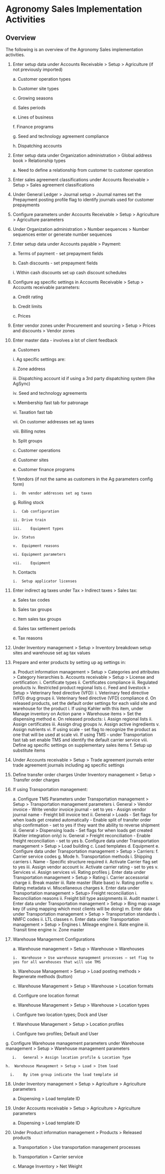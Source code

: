 ﻿# Agronomy Sales Implementation Activities

## Overview

The following is an overview of the Agronomy Sales implementation activities. 

1.	Enter setup data under Accounts Receivable > Setup > Agriculture (if not previously imported)

    a.	Customer operation types

    b.	Customer site types

    c.	Growing seasons

    d.	Sales periods

    e.	Lines of business

    f.	Finance programs

    g.	Seed and technology agreement compliance

    h.	Dispatching accounts

2.	Enter setup data under Organization administration > Global address book > Relationship types

    a.	Need to define a relationship from customer to customer operation

3.	Enter sales agreement classifications under Accounts Receivable > Setup > Sales agreement classifications

4.	Under General Ledger > Journal setup > Journal names set the Prepayment posting profile flag to identify journals used for customer prepayments

5.	Configure parameters under Accounts Receivable > Setup > Agriculture > Agriculture parameters

6.	Under Organization administration > Number sequences > Number sequences enter or generate number sequences

7.	Enter setup data under Accounts payable > Payment:

    a.	Terms of payment - set prepayment fields

    b.	Cash discounts - set prepayment fields

       i.	Within cash discounts set up cash discount schedules

8.	Configure ag specific settings in Accounts Receivable > Setup > Accounts receivable parameters:

    a.	Credit rating

    b.	Credit limits

    c.	Prices

9.	Enter vendor zones under Procurement and sourcing > Setup > Prices and discounts > Vendor zones

10.	Enter master data - involves a lot of client feedback

    a.	Customers

       i.	Ag specific settings are:

       ii.	Zone address

       iii.	Dispatching account id if using a 3rd party dispatching system (like AgSync)

       iv.	Seed and technology agreements

       v.	Membership fast tab for patronage

       vi.	Taxation fast tab

       vii.	On customer addresses set ag taxes

       viii.	Billing notes

    b.	Split groups

    c.	Customer operations

    d.	Customer sites

    e.	Customer finance programs

    f.	Vendors (if not the same as customers in the Ag parameters config form)

        i.	On vendor addresses set ag taxes

    g.	Rolling stock

        i.	Cab configuration

        ii.	Drive train

        iii.	Equipment types

        iv.	Status

        v.	Equipment reasons

        vi.	Equipment parameters

        vii.	Equipment

    h.	Contacts

        i.	Setup applicator licenses

11.	Enter indirect ag taxes under Tax > Indirect taxes > Sales tax:

    a.	Sales tax codes

    b.	Sales tax groups

    c.	Item sales tax groups

    d.	Sales tax settlement periods

    e.	Tax reasons

12.	Under Inventory management > Setup > Inventory breakdown setup sites and warehouse set ag tax values

13.	Prepare and enter products by setting up ag settings in:

    a.	Product information management > Setup > Categories and attributes > Category hierarchies
    b.	Accounts receivable > Setup > License and certification:
        i.	Certificate types
        ii.	Certificates compliance
        iii.	Regulated products
        iv.	Restricted product regional lists
    c.	Feed and livestock > Setup > Veterinary feed directive (VFD):
        i.	Veterinary feed directive (VFD) drug groups
        ii.	Veterinary feed directive (VFD) compliance
    d.	On released products, set the default order settings for each valid site and warehouse for the product
        i.	If using Kahler with this item, under Manage inventory on Action pane > Warehouse items > Set the dispensing method
    e.	On released products:
        i.	Assign regional lists
        ii.	Assign certificates
        iii.	Assign drug groups
        iv.	Assign active ingredients
        v.	Assign nutrients
        vi.	If using scale - set flag to recognize the product as one that will be used at scale
        vii.	If using TMS - under Transportation fast tab set enable TMS and identify the default carrier service
        viii.	Define ag specific settings on supplementary sales items
    f.	Setup up substitute items

14.	Under Accounts receivable > Setup > Trade agreement journals enter trade agreement journals including ag specific settings

15.	Define transfer order charges Under Inventory management > Setup > Transfer order charges

16.	If using Transportation management:

    a.	Configure TMS Parameters under Transportation management > Setup > Transportation management parameters
        i.	General > Vendor invoice
            - Write vendor invoice journal - set to yes
            - Assign vendor journal name
            - Freight bill invoice text
        ii.	General > Loads
            - Set flags for when loads get created automatically
            - Enable split of transfer order ship confirmation - set to yes if they want the ability to reverse shipment
        iii.	General > Dispensing loads
            - Set flags for when loads get created (Kahler integration only)
        iv.	General > Freight reconciliation
            - Enable freight reconciliation - set to yes
    b.	Configure data under Transportation management > Setup > Load building
    c.	Load templates
    d.	Equipment
    e.	Configure data under Transportation management > Setup > Carriers:
    f.	Carrier service codes
    g.	Mode
    h.	Transportation methods
    i.	Shipping carriers
        i.	Name - Specific structure required
        ii.	Activate Carrier flag set to yes
        iii.	Assign vendor account
        iv.	Activate carrier rating - set to yes
        v.	Services
        vi.	Assign services
        vii.	Rating profiles
    j.	Enter data under Transportation management > Setup > Rating
        i.	Carrier accessorial charge
        ii.	Break master
        iii.	Rate master (Rate base)
        iv.	Rating profile
        v.	Rating metadata
        vi.	Miscellaneous charges
    k.	Enter data under Transportation management > Setup> Freight reconciliation
        i.	Reconciliation reasons
        ii.	Freight bill type assignments
        iii.	Audit master
    l.	Enter data under Transportation management > Setup > Bing map usage key (if using mapping which most clients will be doing)
    m.	Enter data under Transportation management > Setup > Transportation standards
        i.	NMFC codes
        ii.	LTL classes
    n.	Enter data under Transportation management > Setup > Engines
        i.	Mileage engine
        ii.	Rate engine
        iii.	Transit time engine
        iv.	Zone master

17.	Warehouse Management Configurations

    a.	Warehouse management > Setup > Warehouse > Warehouses

        i.	Warehouse > Use warehouse management processes – set flag to yes for all warehouses that will use TMS

    b.	Warehouse Management > Setup > Load posting methods > Regenerate methods (button)

    c.	Warehouse Management > Setup > Warehouse > Location formats

    d.	Configure one location format

    e.	Warehouse Management > Setup > Warehouse > Location types
 
       i.	Configure two location types; Dock and User

    f.	Warehouse Management > Setup > Location profiles
 
       i.	Configure two profiles; Default and User
 
   g.	Configure Warehouse management parameters under Warehouse management > Setup > Warehouse management parameters
 
       i.	General > Assign location profile & Location Type

    h.	Warehouse Management > Setup > Load > Item load
  
      i.	By item group indicate the load template id

18.	Under Inventory management > Setup > Agriculture > Agriculture parameters

    a.	Dispensing > Load template ID

19.	Under Accounts receivable > Setup > Agriculture > Agriculture parameters

    a.	Dispensing > Load template ID

20.	Under Product information management > Products > Released products

    a.	Transportation > Use transportation management processes

    b.	Transportation > Carrier service

    c.	Manage Inventory > Net Weight

